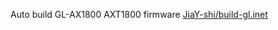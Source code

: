 Auto build GL-AX1800 AXT1800 firmware
[JiaY-shi/build-gl.inet](https://github.com/JiaY-shi/build-gl.inet)
